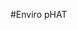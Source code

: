<!--
---
name: Enviro pHAT
class: board
type: iot
manufacturer: Pimoroni
description: A package of environmental sensors for IoT projects
url: https://github.com/pimoroni/enviro-phat
github: https://github.com/pimoroni/enviro-phat
buy: https://github.com/pimoroni/enviro-phat
formfactor: Custom
pincount: 40
eeprom: no
power: 5v
pin:
  '3':
    mode: i2c
  '5':
    mode: i2c
  '7':
    mode: output
i2c:
  '0x29':
    name: Light/Colour Sensor
    device: TCS3472
  '0x1d':
    name: Motion Sensor
    device: LSM303D
  '0x77':
    name: Temp/Pressure Sensor
    device: BMP280
  '0x48':
    name: 4-Channel Analog Input
    device: ADS1015
-->
#Enviro pHAT
